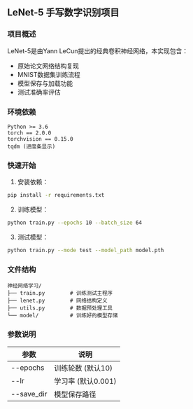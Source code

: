 ## LeNet-5 手写数字识别项目

### 项目概述
LeNet-5是由Yann LeCun提出的经典卷积神经网络，本实现包含：
- 原始论文网络结构复现
- MNIST数据集训练流程
- 模型保存与加载功能
- 测试准确率评估

### 环境依赖
```text
Python >= 3.6
torch == 2.0.0
torchvision == 0.15.0
tqdm (进度条显示)
```

### 快速开始
1. 安装依赖：
```bash
pip install -r requirements.txt
```

2. 训练模型：
```bash
python train.py --epochs 10 --batch_size 64
```

3. 测试模型：
```bash
python train.py --mode test --model_path model.pth
```

### 文件结构
```text
神经网络学习/
├── train.py        # 训练测试主程序
├── lenet.py        # 网络结构定义
├── utils.py        # 数据预处理工具
└── model/          # 训练好的模型存储
```

### 参数说明
| 参数 | 说明 |
|------|------|
| --epochs | 训练轮数 (默认10) |
| --lr | 学习率 (默认0.001) |
| --save_dir | 模型保存路径 |
